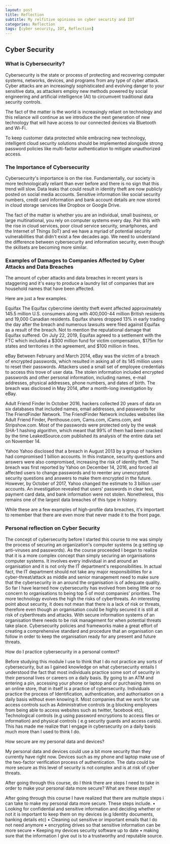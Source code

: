 ```yaml
---
layout: post
title: Reflection
subtitle: My relfitive opinions on cyber security and IOT
categories: Reflection
tags: [cyber security, IOT, Reflection]
---
```


## Cyber Security

### What is Cybersecurity?
Cybersecurity is the state or process of protecting and recovering computer systems, networks, devices, and programs from any type of cyber attack. Cyber attacks are an increasingly sophisticated and evolving danger to your sensitive data, as attackers employ new methods powered by social engineering and artificial intelligence (AI) to circumvent traditional data security controls.

The fact of the matter is the world is increasingly reliant on technology and this reliance will continue as we introduce the next generation of new technology that will have access to our connected devices via Bluetooth and Wi-Fi.

To keep customer data protected while embracing new technology, intelligent cloud security solutions should be implemented alongside strong password policies like multi-factor authentication to mitigate unauthorized access.

### The Importance of Cybersecurity
Cybersecurity's importance is on the rise. Fundamentally, our society is more technologically reliant than ever before and there is no sign that this trend will slow. Data leaks that could result in identity theft are now publicly posted on social media accounts. Sensitive information like social security numbers, credit card information and bank account details are now stored in cloud storage services like Dropbox or Google Drive.

The fact of the matter is whether you are an individual, small business, or large multinational, you rely on computer systems every day. Pair this with the rise in cloud services, poor cloud service security, smartphones, and the Internet of Things (IoT) and we have a myriad of potential security vulnerabilities that didn't exist a few decades ago. We need to understand the difference between cybersecurity and information security, even though the skillsets are becoming more similar.

### Examples of Damages to Companies Affected by Cyber Attacks and Data Breaches
The amount of cyber attacks and data breaches in recent years is staggering and it's easy to produce a laundry list of companies that are household names that have been affected.

Here are just a few examples.

Equifax
‍The Equifax cybercrime identity theft event affected approximately 145.5 million U.S. consumers along with 400,000-44 million British residents and 19,000 Canadian residents. Equifax shares dropped 13% in early trading the day after the breach and numerous lawsuits were filed against Equifax as a result of the breach. Not to mention the reputational damage that Equifax suffered. On July 22, 2019, Equifax agreed to a settlement with the FTC which included a $300 million fund for victim compensation, $175m for states and territories in the agreement, and $100 million in fines.

eBay
‍Between February and March 2014, eBay was the victim of a breach of encrypted passwords, which resulted in asking all of its 145 million users to reset their passwords. Attackers used a small set of employee credentials to access this trove of user data. The stolen information included encrypted passwords and other personal information, including names, e-mail addresses, physical addresses, phone numbers, and dates of birth. The breach was disclosed in May 2014, after a month-long investigation by eBay.

Adult Friend Finder
‍In October 2016, hackers collected 20 years of data on six databases that included names, email addresses, and passwords for The FriendFinder Network. The FriendFinder Network includes websites like Adult Friend Finder, Penthouse.com, Cams.com, iCams.com, and Stripshow.com. Most of the passwords were protected only by the weak SHA-1 hashing algorithm, which meant that 99% of them had been cracked by the time LeakedSource.com published its analysis of the entire data set on November 14.

Yahoo
‍Yahoo disclosed that a breach in August 2013 by a group of hackers had compromised 1 billion accounts. In this instance, security questions and answers were also compromised, increasing the risk of identity theft. The breach was first reported by Yahoo on December 14, 2016, and forced all affected users to change passwords and to reenter any unencrypted security questions and answers to make them encrypted in the future. However, by October of 2017, Yahoo changed the estimate to 3 billion user accounts. An investigation revealed that users' passwords in clear text, payment card data, and bank information were not stolen. Nonetheless, this remains one of the largest data breaches of this type in history.

While these are a few examples of high-profile data breaches, it's important to remember that there are even more that never made it to the front page.

### Personal reflection on Cyber Security
The concept of cybersecurity before I started this course to me was simply the process of securing an organization's computer systems (e.g setting up anti-viruses and passwords). As the course proceeded I began to realize that it is a more complex concept than simply securing an organisations computer systems. It involves every individual in and around an organisation and it is not only the IT department's responsibilities. In actual fact, the IT department should not take any major responsibilities for a cyber-threat/attack as middle and senior management need to make sure that the cybersecurity in an around the organisation is of adequate quality. So far I have learned how cybersecurity has evolved from being little or no concern to organisations to being top 5 of most companies' priorities. The more technology evolves the high the risks of cyberthreats. An interesting point about security, it does not mean that there is a lack of risk or threats, therefore even though an organisation could be highly secured it is still at risk of cyberthreats and attacks. With secure information systems of an organisation there needs to be risk management for when potential threats take place. Cybersecurity policies and frameworks make a great effort of creating a comprehensive standard and procedure that an organisation can follow in order to keep the organisation ready for any present and future threats.

How do I practice cybersecurity in a personal context?

Before studying this module I use to think that I do not practice any sorts of cybersecurity, but as I gained knowledge on what cybersecurity entails I understood the fact that most individuals practice some sort of security in their personal lives or careers on a daily basis. By going to an ATM and entering a pin, accessing your phone or laptop and or purchasing items on an online store, that in itself is a practice of cybersecurity. Individuals practice the process of Identification, authentication, and authorisation on a daily basis without even knowing it. Most companies that we work for use access controls such as Administrative controls (e.g blocking employees from being able to access websites such as twitter, facebook etc), Technological controls (e.g using password encryptions to access files or information) and physical controls ( e.g security guards and access cards). This has made me realize that I engage in cybersecurity on a daily basis much more than I used to think I do.

How secure are my personal data and devices?

My personal data and devices could use a bit more security than they currently have right now. Devices such as my phone and laptop make use of the two-factor verification process of authentication. The data could be more secure as this level of security is not complex and is at risk of cyber threats.

After going through this course, do I think there are steps I need to take in order to make your personal data more secure? What are these steps?

After going through this course I have realized that there are multiple steps i can take to make my personal data more secure. These steps include.
•	Looking for confidential and sensitive information and deciding whether or not it is important to keep them on my devices (e.g Identity documents, banking details etc)
•	Cleaning out sensitive or important emails that I do not need anymore
•	encrypting drives so that sensitive information can be more secure
•	Keeping my devices security software up to date
•	making sure that the information I give out is to a trustworthy and reputable source.

